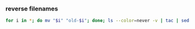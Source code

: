 ### reverse filenames
```sh
for i in *; do mv "$i" "old-$i"; done; ls --color=never -v | tac | sed -e 's/^old-//' | paste <(ls --color=never -v) - | sed -e 's/^/mv /' | bash
```